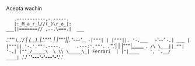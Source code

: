 Acepta wachin

       .-----------,-.-----. 
       |:_M_a_r_l//(_)\r_o_|:
    ___||=======// ,--.\===.|  ___
  .'.""'\\____.'/ | (__)\__|\.'.""'.
  | |"""||._       '---'__   `-|"""|
  | |"""||. '-.___  ` -'--'     `-.| ___
  | |"""|| '-.'.""'.----._     .---:'.""'.
  `.'_".'|   | |"""|_____ `. /\ \___||_""|
          '-.| |""_/_____\  \ \\ \_____\_|
    Ferrari  | |"|____    ', '.__/   ____|
             `.'__.'  `'---'-'---'-'.'__.'